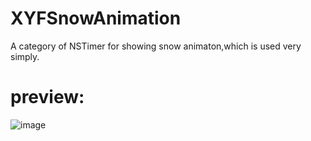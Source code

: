 # XYFSnowAnimation
A category of NSTimer for showing snow animaton,which is used very simply.
# preview:
 ![image](https://github.com/CoderXYF/XYFSnowAnimation/previewEffectGIFImage/preview.gif) 
